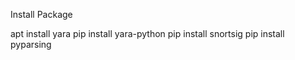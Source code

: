 Install Package

apt install yara
pip install yara-python
pip install snortsig
pip install pyparsing

